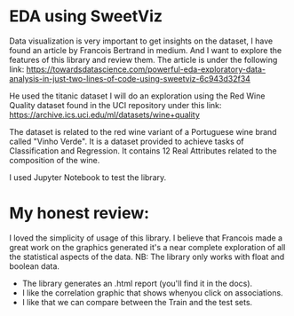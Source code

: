 # EDA using SweetViz

Data visualization is very important to get insights on the dataset, I have found an article by Francois Bertrand in medium. And I want to explore the features of this library and review them.
The article is under the following link:
https://towardsdatascience.com/powerful-eda-exploratory-data-analysis-in-just-two-lines-of-code-using-sweetviz-6c943d32f34

He used the titanic dataset I will do an exploration using the Red Wine Quality dataset found in the UCI repository under this link: 
https://archive.ics.uci.edu/ml/datasets/wine+quality

The dataset is related to the red wine variant of a Portuguese wine brand called "Vinho Verde". It is a dataset provided to achieve tasks of Classification and Regression. It contains 12 Real Attributes related to the composition of the wine.

I used Jupyter Notebook to test the library. 

# My honest review:
I loved the simplicity of usage of this library. I believe that Francois made a great work on the graphics generated it's a near complete exploration of all the statistical aspects of the data.
NB: The library only works with float and boolean data.

- The library generates an .html report (you'll find it in the docs).
- I like the correlation graphic that shows whenyou click on associations.
- I like that we can compare between the Train and the test sets.
